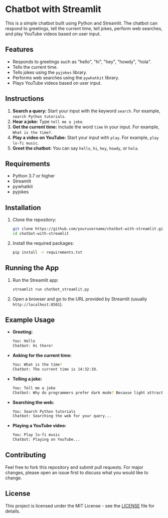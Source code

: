 # Chatbot with Streamlit

This is a simple chatbot built using Python and Streamlit. The chatbot can respond to greetings, tell the current time, tell jokes, perform web searches, and play YouTube videos based on user input.

## Features

- Responds to greetings such as "hello", "hi", "hey", "howdy", "hola".
- Tells the current time.
- Tells jokes using the `pyjokes` library.
- Performs web searches using the `pywhatkit` library.
- Plays YouTube videos based on user input.

## Instructions

1. **Search a query:** Start your input with the keyword `search`. For example, `search Python tutorials`.
2. **Hear a joke:** Type `tell me a joke`.
3. **Get the current time:** Include the word `time` in your input. For example, `What is the time?`.
4. **Play a video on YouTube:** Start your input with `play`. For example, `play lo-fi music`.
5. **Greet the chatbot:** You can say `hello`, `hi`, `hey`, `howdy`, or `hola`.

## Requirements

- Python 3.7 or higher
- Streamlit
- pywhatkit
- pyjokes

## Installation

1. Clone the repository:

    ```sh
    git clone https://github.com/yourusername/chatbot-with-streamlit.git
    cd chatbot-with-streamlit
    ```

2. Install the required packages:

    ```sh
    pip install -r requirements.txt
    ```

## Running the App

1. Run the Streamlit app:

    ```sh
    streamlit run chatbot_streamlit.py
    ```

2. Open a browser and go to the URL provided by Streamlit (usually `http://localhost:8501`).

## Example Usage

- **Greeting:**

    ```sh
    You: Hello
    Chatbot: Hi there!
    ```

- **Asking for the current time:**

    ```sh
    You: What is the time?
    Chatbot: The current time is 14:32:10.
    ```

- **Telling a joke:**

    ```sh
    You: Tell me a joke
    Chatbot: Why do programmers prefer dark mode? Because light attracts bugs!
    ```

- **Searching the web:**

    ```sh
    You: Search Python tutorials
    Chatbot: Searching the web for your query...
    ```

- **Playing a YouTube video:**

    ```sh
    You: Play lo-fi music
    Chatbot: Playing on YouTube...
    ```

## Contributing

Feel free to fork this repository and submit pull requests. For major changes, please open an issue first to discuss what you would like to change.

## License

This project is licensed under the MIT License - see the [LICENSE](LICENSE) file for details.

